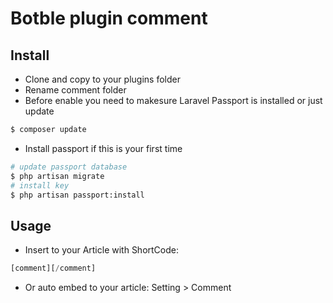 # Botble plugin comment

## Install

- Clone and copy to your plugins folder
- Rename comment folder
- Before enable you need to makesure Laravel Passport is installed or just update
``` bash
$ composer update
```
- Install passport if this is your first time
```bash
# update passport database
$ php artisan migrate 
# install key
$ php artisan passport:install 
```

## Usage
- Insert to your Article with ShortCode:
``` php
[comment][/comment]
```
- Or auto embed to your article: Setting > Comment
